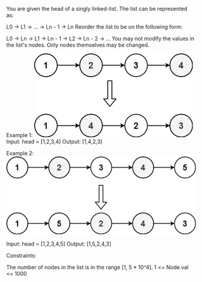 You are given the head of a singly linked-list. The list can be represented as:

L0 → L1 → … → Ln - 1 → Ln
Reorder the list to be on the following form:

L0 → Ln → L1 → Ln - 1 → L2 → Ln - 2 → …
You may not modify the values in the list's nodes. Only nodes themselves may be changed.

Example 1:
![Example](./reorder1linked-list.jpg)
Input: head = [1,2,3,4]
Output: [1,4,2,3]

Example 2:
![Example](./reorder2-linked-list.jpg)

Input: head = [1,2,3,4,5]
Output: [1,5,2,4,3]

Constraints:

The number of nodes in the list is in the range [1, 5 * 10^4].
1 <= Node.val <= 1000
